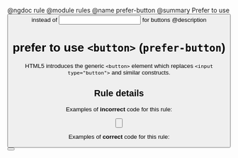 @ngdoc rule
@module rules
@name prefer-button
@summary Prefer to use <button> instead of <input> for buttons
@description

# prefer to use `<button>` (`prefer-button`)

HTML5 introduces the generic `<button>` element which replaces `<input type="button">` and similar constructs.

## Rule details

Examples of **incorrect** code for this rule:

<validate name="incorrect" rules="prefer-button">
<input type="button">
</validate>

Examples of **correct** code for this rule:

<validate name="correct" rules="prefer-button">
<button type="button"></button>
</validate>
